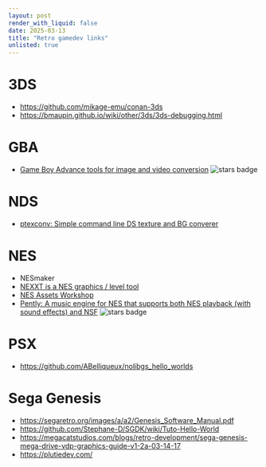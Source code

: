 ```yaml
---
layout: post
render_with_liquid: false
date: 2025-03-13
title: "Retro gamedev links"
unlisted: true
---
```


# 3DS

- <https://github.com/mikage-emu/conan-3ds>
- <https://bmaupin.github.io/wiki/other/3ds/3ds-debugging.html>

# GBA

- [Game Boy Advance tools for image and video
  conversion](https://github.com/HorstBaerbel/GBA-image-tools) ![stars
  badge](https://img.shields.io/github/stars/HorstBaerbel/GBA-image-tools)

# NDS

- [ptexconv: Simple command line DS texture and BG
  converer](https://github.com/Garhoogin/ptexconv)

# NES

- NESmaker
- [NEXXT is a NES graphics / level
  tool](https://frankengraphics.itch.io/nexxt)
- [NES Assets Workshop](https://nesrocks.itch.io/naw)
- [Pently: A music engine for NES that supports both NES playback (with
  sound effects) and NSF](https://github.com/pinobatch/pently) ![stars
  badge](https://img.shields.io/github/stars/pinobatch/pently)

# PSX

- <https://github.com/ABelliqueux/nolibgs_hello_worlds>

# Sega Genesis

- <https://segaretro.org/images/a/a2/Genesis_Software_Manual.pdf>
- <https://github.com/Stephane-D/SGDK/wiki/Tuto-Hello-World>
- <https://megacatstudios.com/blogs/retro-development/sega-genesis-mega-drive-vdp-graphics-guide-v1-2a-03-14-17>
- <https://plutiedev.com/>
